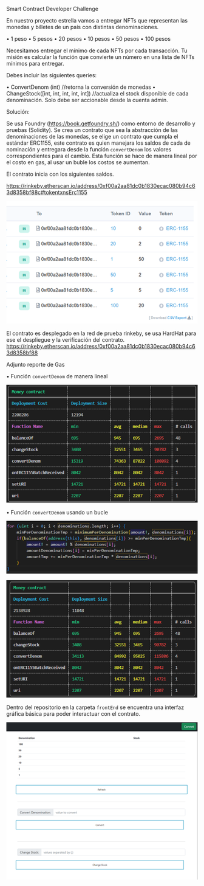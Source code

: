 Smart Contract Developer Challenge

En nuestro proyecto estrella vamos a entregar NFTs que representan las monedas y billetes de un país con distintas denominaciones.

•	1 peso
•	5 pesos
•	20 pesos
•	10 pesos
•	50 pesos
•	100 pesos

Necesitamos entregar el mínimo de cada NFTs por cada transacción. Tu misión es calcular la función que convierte un número en una lista de NFTs mínimos para entregar.

Debes incluir las siguientes queries:

•	ConvertDenom (int) //retorna la conversión de monedas
•	ChangeStock([int, int, int, int, int]) //actualiza el stock disponible de cada       denominación. Solo debe ser accionable desde la cuenta admin.

Solución:

Se usa Foundry (https://book.getfoundry.sh/)  como entorno de desarrollo y pruebas (Solidity). Se crea un contrato que sea la abstracción de las denominaciones de las monedas, se elige un contrato que cumpla el estándar ERC1155, este contrato es quien manejara los saldos de cada de nominación y entregara desde la función `convertDenom` los valores correspondientes para el cambio. Esta función se hace de manera lineal por el costo en gas, al usar un buble los costos se aumentan. 

El contrato inicia con los siguientes saldos. 

https://rinkeby.etherscan.io/address/0xf00a2aa81dc0b1830ecac080b94c63d8358bf88c#tokentxnsErc1155

![alt text](https://raw.githubusercontent.com/jeissoni/DeveloperChallenge/main/frontEnd/img/saldo.png)


El contrato es desplegado en la red de prueba rinkeby, se usa HardHat para ese el despliegue y la verificación del contrato.
https://rinkeby.etherscan.io/address/0xf00a2aa81dc0b1830ecac080b94c63d8358bf88

Adjunto reporte de Gas

•	Función `convertDenom` de manera lineal 

![alt text](https://raw.githubusercontent.com/jeissoni/DeveloperChallenge/main/frontEnd/img/lineal.png)


•	Función `convertDenom` usando un bucle 


![alt text](https://raw.githubusercontent.com/jeissoni/DeveloperChallenge/main/frontEnd/img/for.png)

![alt text](https://raw.githubusercontent.com/jeissoni/DeveloperChallenge/main/frontEnd/img/gasFor.png)

Dentro del repositorio en la carpeta `frontEnd` se encuentra una interfaz gráfica básica para poder interactuar con el contrato.

![alt text](https://raw.githubusercontent.com/jeissoni/DeveloperChallenge/main/frontEnd/img/frond.png)


